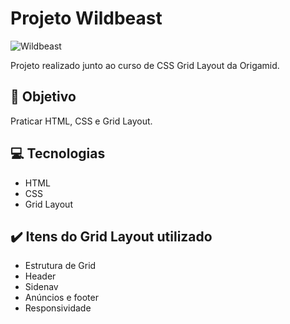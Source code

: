 # Projeto Wildbeast
![Wildbeast](https://user-images.githubusercontent.com/75275451/173081785-d7cdf92b-11f3-40d4-926a-11c7489afa82.png)

Projeto realizado junto ao curso de CSS Grid Layout da Origamid. 

## :dart: Objetivo

Praticar HTML, CSS e Grid Layout.

## :computer: Tecnologias 

* HTML
* CSS
* Grid Layout

## :heavy_check_mark: Itens do Grid Layout utilizado

* Estrutura de Grid
* Header
* Sidenav
* Anúncios e footer
* Responsividade
